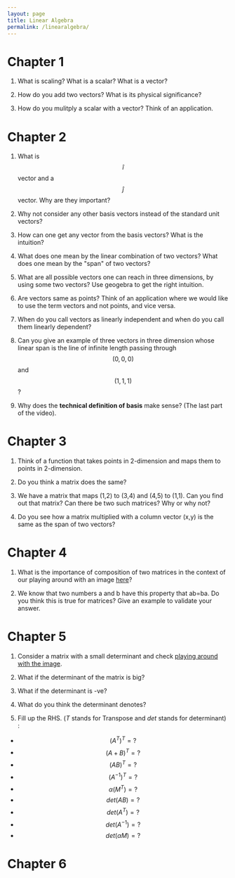 ```yaml
---
layout: page
title: Linear Algebra 
permalink: /linearalgebra/
---
```


# Chapter 1

1. What is scaling? What is a scalar? What is a vector?

2. How do you add two vectors? What is its physical significance?

3. How do you mulitply a scalar with a vector? Think of an application.

# Chapter 2

1. What is $$\hat{i}$$ vector and a $$\hat{j}$$ vector. Why are they important?

2. Why not consider any other basis vectors instead of the standard unit vectors? 

3. How can one get any vector from the basis vectors? What is the intuition?

4. What does one mean by the linear combination of two vectors? What does one mean by the "span" of two vectors?

5. What are all possible vectors one can reach in three dimensions, by using some two vectors? Use geogebra to get the right intuition. 

6. Are vectors same as points? Think of an application where we would like to use the term vectors and not points, and vice versa.

7. When do you call vectors as linearly independent and when do you call them linearly dependent?

8. Can you give an example of three vectors in three dimension whose linear span is the line of infinite length passing through $$(0,0,0)$$ and $$(1,1,1)$$ ?

9. Why does the __technical definition of basis__ make sense? (The last part of the video).

# Chapter 3

1. Think of a function that takes points in 2-dimension and maps them to points in 2-dimension.

2. Do you think a matrix does the same?

3. We have a matrix that maps (1,2) to (3,4) and (4,5) to (1,1). Can you find out that matrix? Can there be two such matrices? Why or why not?

4. Do you see how a matrix multiplied with a column vector (x,y) is the same as the span of two vectors?

# Chapter 4

1. What is the importance of composition of two matrices in the context of our playing around with an image [here](https://web.ma.utexas.edu/users/ysulyma/matrix/)?

2. We know that two numbers a and b have this property that ab=ba. Do you think this is true for matrices? Give an example to validate your answer.

# Chapter 5

1. Consider a matrix with a small determinant and check [playing around with the image](https://web.ma.utexas.edu/users/ysulyma/matrix/).

2. What if the determinant of the matrix is big?

3. What if the determinant is -ve?

4. What do you think the determinant denotes?

5. Fill up the RHS. (_T_ stands for Transpose and _det_ stands for determinant) :

- $$ (A^T)^T = ?$$
- $$ (A+B)^T = ?$$
- $$ (AB)^T = ?$$
- $$ (A^{-1})^T = ? $$
- $$ \alpha(M^T)= ? $$
- $$ det(AB)= ?$$
- $$ det(A^T) = ?$$
- $$ det (A^{-1}) = ?$$
- $$ det (\alpha M) = ? $$


# Chapter 6
